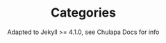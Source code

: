 ---
layout: cloudcategory2
title: Categories
subtitle: Adapted to Jekyll >= 4.1.0, see Chulapa Docs for info
permalink: /categories2
show_breadcrumb   : true
---